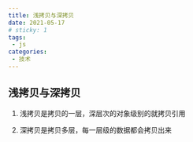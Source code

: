 ```yaml
---
title: 浅拷贝与深拷贝
date: 2021-05-17
# sticky: 1
tags:
 - js
categories: 
 - 技术
---
```


## 浅拷贝与深拷贝
1. 浅拷贝是拷贝的一层，深层次的对象级别的就拷贝引用

2. 深拷贝是拷贝多层，每一层级的数据都会拷贝出来